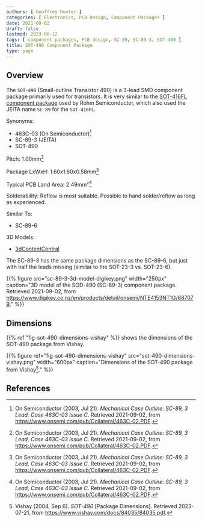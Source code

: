 ```yaml
---
authors: [ Geoffrey Hunter ]
categories: [ Electronics, PCB Design, Component Packages ]
date: 2021-09-02
draft: false
lastmod: 2023-06-12
tags: [ component packages, PCB design, SC-89, SC-89-3, SOT-490 ]
title: SOT-490 Component Package
type: page
---
```


## Overview

The `SOT-490` (Small-outline Transistor 490) is a 3-lead SMD component package primarily used for transistors. It is very similar to the [SOT-416FL component package](/pcb-design/component-packages/sot-416-component-package/) used by Rohm Semiconductor, which also used the JEITA name `SC-89` for the `SOT-416FL`.

Synonyms:

* 463C-03 (On Semiconductor)[^bib-on-semi-sc-89-3]
* SC-89-3 (JEITA)
* SOT-490

Pitch: 1.00mm[^bib-on-semi-sc-89-3]

Package LxWxH: 1.60x1.60x0.58mm[^bib-on-semi-sc-89-3]

Typical PCB Land Area: 2.49mm²[^bib-on-semi-sc-89-3]

Solderability: Reflow is most suitable. Possible to hand solder/reflow as long as experienced.

Similar To:

* SC-89-6

3D Models:

* [3dContentCentral](https://www.3dcontentcentral.com/download-model.aspx?catalogid=171&id=363411)

The SC-89-3 has the same package dimensions as the SC-89-6, but just with half the leads missing (similar to the SOT-23-3 vs. SOT-23-6).

{{% figure src="sc-89-3-3d-model-digikey.png" width="250px" caption="3D model of the SOD-490 (SC-89-3) component package. Retrieved 2021-09-02, from https://www.digikey.co.nz/en/products/detail/onsemi/NTE4153NT1G/687079." %}}

## Dimensions

{{% ref "fig-sot-490-dimensions-vishay" %}} shows the dimensions of the SOT-490 package from Vishay.

{{% figure ref="fig-sot-490-dimensions-vishay" src="sot-490-dimensions-vishay.png" width="600px" caption="Dimensions of the SOT-490 package from Vishay[^vishay-sot-490]." %}}

## References

[^bib-on-semi-sc-89-3]:  On Semiconductor (2003, Jul 21). _Mechanical Case Outline: SC-89, 3 Lead, Case 463C-03 Issue C_. Retrieved 2021-09-02, from https://www.onsemi.com/pub/Collateral/463C-02.PDF.
[^vishay-sot-490]: Vishay (2004, Sep 6). _SOT-490_ [Package Dimensions]. Retrieved 2023-07-21, from https://www.vishay.com/docs/84035/84035.pdf. 
